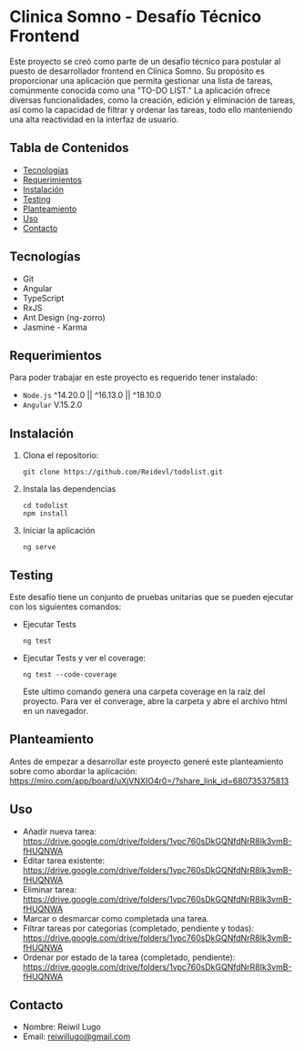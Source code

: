 # Clinica Somno - Desafío Técnico Frontend

Este proyecto se creó como parte de un desafío técnico para postular al puesto de desarrollador frontend en Clínica Somno. Su propósito es proporcionar una aplicación que permita gestionar una lista de tareas, comúnmente conocida como una "TO-DO LIST." La aplicación ofrece diversas funcionalidades, como la creación, edición y eliminación de tareas, así como la capacidad de filtrar y ordenar las tareas, todo ello manteniendo una alta reactividad en la interfaz de usuario.

## Tabla de Contenidos

- [Tecnologías](#tecnologías)
- [Requerimientos](#requerimientos)
- [Instalación](#instalación)
- [Testing](#testing)
- [Planteamiento](#planteamiento)
- [Uso](#uso)
- [Contacto](#contacto)


## Tecnologías
- Git
- Angular
- TypeScript
- RxJS
- Ant Design (ng-zorro)
- Jasmine - Karma

## Requerimientos
Para poder trabajar en este proyecto es requerido tener instalado: 
- `Node.js` ^14.20.0 || ^16.13.0 || ^18.10.0
- `Angular` V.15.2.0

## Instalación
1. Clona el repositorio:

   ```shell
   git clone https://github.com/Reidevl/todolist.git
   ```
2. Instala las dependencias
    ```shell
    cd todolist
    npm install
    ```
3. Iniciar la aplicación
    ```shell
    ng serve
    ```

## Testing
Este desafío tiene un conjunto de pruebas unitarias que se pueden ejecutar con los siguientes comandos:

- Ejecutar Tests
  ```shell
  ng test
  ```
- Ejecutar Tests y ver el coverage:
  ```shell
  ng test --code-coverage
  ```
  Este ultimo comando genera una carpeta coverage en la raiz del proyecto. Para ver el converage, abre la carpeta y abre el archivo html en un navegador.

## Planteamiento
Antes de empezar a desarrollar este proyecto generé este planteamiento sobre como abordar la aplicación:
https://miro.com/app/board/uXjVNXIO4r0=/?share_link_id=680735375813

## Uso

- Añadir nueva tarea: https://drive.google.com/drive/folders/1vpc760sDkGQNfdNrR8Ik3vmB-fHUQNWA
- Editar tarea existente: https://drive.google.com/drive/folders/1vpc760sDkGQNfdNrR8Ik3vmB-fHUQNWA
- Eliminar tarea: https://drive.google.com/drive/folders/1vpc760sDkGQNfdNrR8Ik3vmB-fHUQNWA
- Marcar o desmarcar como completada una tarea.
- Filtrar tareas por categorías (completado, pendiente y todas): https://drive.google.com/drive/folders/1vpc760sDkGQNfdNrR8Ik3vmB-fHUQNWA
- Ordenar por estado de la tarea (completado, pendiente): https://drive.google.com/drive/folders/1vpc760sDkGQNfdNrR8Ik3vmB-fHUQNWA

## Contacto
- Nombre: Reiwil Lugo
- Email: reiwillugo@gmail.com
